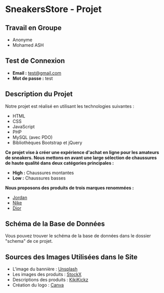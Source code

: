# SneakersStore - Projet

## Travail en Groupe
- Anonyme
- Mohamed ASH

## Test de Connexion
- **Email :** test@gmail.com
- **Mot de passe :** test

## Description du Projet
Notre projet est réalisé en utilisant les technologies suivantes :
- HTML
- CSS
- JavaScript
- PHP
- MySQL (avec PDO)
- Bibliothèques Bootstrap et jQuery

**Ce projet vise à créer une expérience d'achat en ligne pour les amateurs de sneakers. Nous mettons en avant une large sélection de chaussures de haute qualité dans deux catégories principales :**
- **High :** Chaussures montantes
- **Low :** Chaussures basses

**Nous proposons des produits de trois marques renommées :**
- [Jordan](https://www.jordan.com)
- [Nike](https://www.nike.com)
- [Dior](https://www.dior.com)

## Schéma de la Base de Données
Vous pouvez trouver le schéma de la base de données dans le dossier "schema" de ce projet.

## Sources des Images Utilisées dans le Site
- L'image du bannière : [Unsplash](https://unsplash.com/)
- Les images des produits : [StockX](https://stockx.com/)
- Descriptions des produits : [KikiKickz](https://kikikickz.com)
- Création du logo : [Canva](https://www.canva.com)
